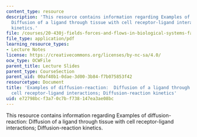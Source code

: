 ```yaml
---
content_type: resource
description: 'This resource contains information regarding Examples of diffusion-reaction:
  Diffusion of a ligand through tissue with cell receptor-ligand interactions; Diffusion-reaction
  kinetics.'
file: /courses/20-430j-fields-forces-and-flows-in-biological-systems-fall-2015/e72798bcf3a70c7bf738147ea3ae08bc_MIT20_430JF15_Lecture6.pdf
file_type: application/pdf
learning_resource_types:
- Lecture Notes
license: https://creativecommons.org/licenses/by-nc-sa/4.0/
ocw_type: OCWFile
parent_title: Lecture Slides
parent_type: CourseSection
parent_uid: 00af40b1-0dae-3d00-3b84-f7b075853f42
resourcetype: Document
title: 'Examples of diffusion-reaction:  Diffusion of a ligand through tissue with
  cell receptor-ligand interactions; Diffusion-reaction kinetics'
uid: e72798bc-f3a7-0c7b-f738-147ea3ae08bc
---
```

This resource contains information regarding Examples of diffusion-reaction: Diffusion of a ligand through tissue with cell receptor-ligand interactions; Diffusion-reaction kinetics.